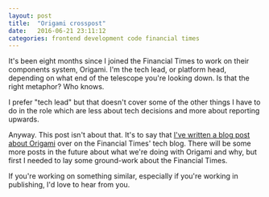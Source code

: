 ```yaml
---
layout: post
title:  "Origami crosspost"
date:   2016-06-21 23:11:12
categories: frontend development code financial times
---
```

It's been eight months since I joined the Financial Times to work on their components system, Origami. I'm the tech lead, or platform head, depending on what end of the telescope you're looking down. Is that the right metaphor? Who knows.

I prefer "tech lead" but that doesn't cover some of the other things I have to do in the role which are less about tech decisions and more about reporting upwards.

Anyway. This post isn't about that. It's to say that [I've written a blog post about Origami](http://engineroom.ft.com/2016/06/20/origami-and-177-ft-sites/) over on the Financial Times' tech blog. There will be some more posts in the future about what we're doing with Origami and why, but first I needed to lay some ground-work about the Financial Times.

If you're working on something similar, especially if you're working in publishing, I'd love to hear from you.
